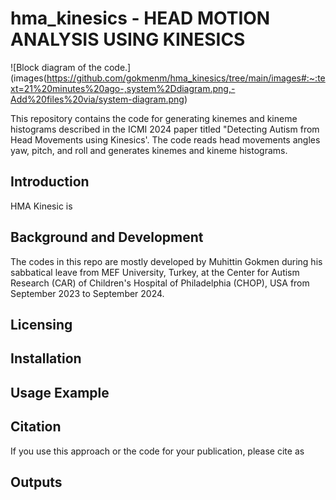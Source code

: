 # hma_kinesics - HEAD MOTION ANALYSIS USING KINESICS

![Block diagram of the code.]
(images(https://github.com/gokmenm/hma_kinesics/tree/main/images#:~:text=21%20minutes%20ago-,system%2Ddiagram.png,-Add%20files%20via/system-diagram.png)

This repository contains the code for generating kinemes and kineme histograms described in the ICMI 2024 paper titled "Detecting Autism from Head Movements using Kinesics'.
The code reads head movements angles yaw, pitch, and roll and generates kinemes and kineme histograms.
## Introduction 
HMA Kinesic is 

## Background and Development
The codes in this repo are mostly developed by Muhittin Gokmen during his sabbatical leave from MEF University, Turkey, at the Center for Autism Research (CAR) of Children's Hospital of Philadelphia (CHOP), USA from September 2023 to September 2024.

## Licensing 


## Installation

## Usage Example

## Citation
If you use this approach or the code for your publication, please cite as 

## Outputs
